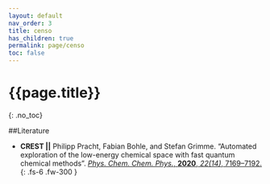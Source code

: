 ```yaml
---
layout: default
nav_order: 3
title: censo
has_children: true
permalink: page/censo
toc: false
---
```

# {{page.title}}
{: .no_toc}


##Literature

- **CREST ||** Philipp Pracht, Fabian Bohle, and Stefan Grimme. “Automated exploration of the low-energy chemical space with fast quantum chemical methods”. 
[*Phys. Chem. Chem. Phys.*, **2020**, *22(14)*, 7169–7192.](https://doi.org/10.1039/C9CP06869D)
{: .fs-6 .fw-300 }
